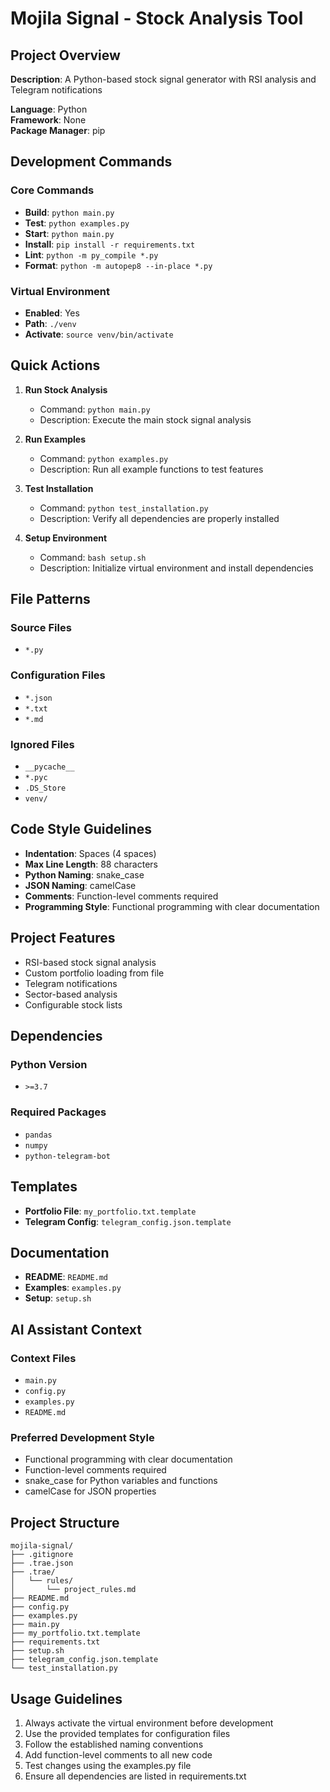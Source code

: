 # Mojila Signal - Stock Analysis Tool

## Project Overview

**Description**: A Python-based stock signal generator with RSI analysis and Telegram notifications

**Language**: Python  
**Framework**: None  
**Package Manager**: pip

## Development Commands

### Core Commands
- **Build**: `python main.py`
- **Test**: `python examples.py`
- **Start**: `python main.py`
- **Install**: `pip install -r requirements.txt`
- **Lint**: `python -m py_compile *.py`
- **Format**: `python -m autopep8 --in-place *.py`

### Virtual Environment
- **Enabled**: Yes
- **Path**: `./venv`
- **Activate**: `source venv/bin/activate`

## Quick Actions

1. **Run Stock Analysis**
   - Command: `python main.py`
   - Description: Execute the main stock signal analysis

2. **Run Examples**
   - Command: `python examples.py`
   - Description: Run all example functions to test features

3. **Test Installation**
   - Command: `python test_installation.py`
   - Description: Verify all dependencies are properly installed

4. **Setup Environment**
   - Command: `bash setup.sh`
   - Description: Initialize virtual environment and install dependencies

## File Patterns

### Source Files
- `*.py`

### Configuration Files
- `*.json`
- `*.txt`
- `*.md`

### Ignored Files
- `__pycache__`
- `*.pyc`
- `.DS_Store`
- `venv/`

## Code Style Guidelines

- **Indentation**: Spaces (4 spaces)
- **Max Line Length**: 88 characters
- **Python Naming**: snake_case
- **JSON Naming**: camelCase
- **Comments**: Function-level comments required
- **Programming Style**: Functional programming with clear documentation

## Project Features

- RSI-based stock signal analysis
- Custom portfolio loading from file
- Telegram notifications
- Sector-based analysis
- Configurable stock lists

## Dependencies

### Python Version
- `>=3.7`

### Required Packages
- `pandas`
- `numpy`
- `python-telegram-bot`

## Templates

- **Portfolio File**: `my_portfolio.txt.template`
- **Telegram Config**: `telegram_config.json.template`

## Documentation

- **README**: `README.md`
- **Examples**: `examples.py`
- **Setup**: `setup.sh`

## AI Assistant Context

### Context Files
- `main.py`
- `config.py`
- `examples.py`
- `README.md`

### Preferred Development Style
- Functional programming with clear documentation
- Function-level comments required
- snake_case for Python variables and functions
- camelCase for JSON properties

## Project Structure

```
mojila-signal/
├── .gitignore
├── .trae.json
├── .trae/
│   └── rules/
│       └── project_rules.md
├── README.md
├── config.py
├── examples.py
├── main.py
├── my_portfolio.txt.template
├── requirements.txt
├── setup.sh
├── telegram_config.json.template
└── test_installation.py
```

## Usage Guidelines

1. Always activate the virtual environment before development
2. Use the provided templates for configuration files
3. Follow the established naming conventions
4. Add function-level comments to all new code
5. Test changes using the examples.py file
6. Ensure all dependencies are listed in requirements.txt